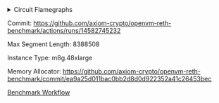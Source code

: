
<details>
<summary>Circuit Flamegraphs</summary>

[![](https://axiom-public-data-sandbox-us-east-1.s3.us-east-1.amazonaws.com/benchmark/github/flamegraphs/reth-ea9a25d011bac0bb2d8d0d922352a41c26453bec-ffbda89bfbc8114a1108a28f5fc8213a51aeed58bbce5b0d63fe30ee15f2567f/metrics-reth.execute.block_21345144.dsl_ir.opcode.air_name.cells_used.reverse.svg)](https://axiom-public-data-sandbox-us-east-1.s3.us-east-1.amazonaws.com/benchmark/github/flamegraphs/reth-ea9a25d011bac0bb2d8d0d922352a41c26453bec-ffbda89bfbc8114a1108a28f5fc8213a51aeed58bbce5b0d63fe30ee15f2567f/metrics-reth.execute.block_21345144.dsl_ir.opcode.air_name.cells_used.reverse.svg)
[![](https://axiom-public-data-sandbox-us-east-1.s3.us-east-1.amazonaws.com/benchmark/github/flamegraphs/reth-ea9a25d011bac0bb2d8d0d922352a41c26453bec-ffbda89bfbc8114a1108a28f5fc8213a51aeed58bbce5b0d63fe30ee15f2567f/metrics-reth.execute.block_21345144.dsl_ir.opcode.air_name.cells_used.svg)](https://axiom-public-data-sandbox-us-east-1.s3.us-east-1.amazonaws.com/benchmark/github/flamegraphs/reth-ea9a25d011bac0bb2d8d0d922352a41c26453bec-ffbda89bfbc8114a1108a28f5fc8213a51aeed58bbce5b0d63fe30ee15f2567f/metrics-reth.execute.block_21345144.dsl_ir.opcode.air_name.cells_used.svg)
[![](https://axiom-public-data-sandbox-us-east-1.s3.us-east-1.amazonaws.com/benchmark/github/flamegraphs/reth-ea9a25d011bac0bb2d8d0d922352a41c26453bec-ffbda89bfbc8114a1108a28f5fc8213a51aeed58bbce5b0d63fe30ee15f2567f/metrics-reth.execute.block_21345144.dsl_ir.opcode.frequency.reverse.svg)](https://axiom-public-data-sandbox-us-east-1.s3.us-east-1.amazonaws.com/benchmark/github/flamegraphs/reth-ea9a25d011bac0bb2d8d0d922352a41c26453bec-ffbda89bfbc8114a1108a28f5fc8213a51aeed58bbce5b0d63fe30ee15f2567f/metrics-reth.execute.block_21345144.dsl_ir.opcode.frequency.reverse.svg)
[![](https://axiom-public-data-sandbox-us-east-1.s3.us-east-1.amazonaws.com/benchmark/github/flamegraphs/reth-ea9a25d011bac0bb2d8d0d922352a41c26453bec-ffbda89bfbc8114a1108a28f5fc8213a51aeed58bbce5b0d63fe30ee15f2567f/metrics-reth.execute.block_21345144.dsl_ir.opcode.frequency.svg)](https://axiom-public-data-sandbox-us-east-1.s3.us-east-1.amazonaws.com/benchmark/github/flamegraphs/reth-ea9a25d011bac0bb2d8d0d922352a41c26453bec-ffbda89bfbc8114a1108a28f5fc8213a51aeed58bbce5b0d63fe30ee15f2567f/metrics-reth.execute.block_21345144.dsl_ir.opcode.frequency.svg)

</details>


Commit: https://github.com/axiom-crypto/openvm-reth-benchmark/actions/runs/14582745232

Max Segment Length: 8388508

Instance Type: m8g.48xlarge

Memory Allocator: https://github.com/axiom-crypto/openvm-reth-benchmark/commit/ea9a25d011bac0bb2d8d0d922352a41c26453bec

[Benchmark Workflow]()

